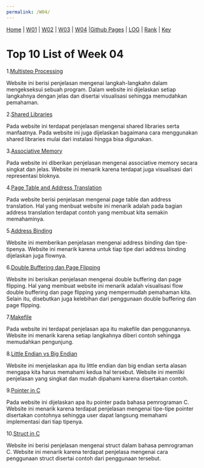 ```yaml
---
permalink: /W04/
---
```

[Home](https://ranianhanami.github.io/os211/) | [W01](https://ranianhanami.github.io/os211/W01/) | [W02](https://ranianhanami.github.io/os211/W02/) | [W03](https://ranianhanami.github.io/os211/W03/) | [W04](https://ranianhanami.github.io/os211/W04/) |[Github Pages](https://github.com/ranianhanami/os211) | [LOG](https://github.com/ranianhanami/os211/blob/master/TXT/mylog.txt) | [Rank](TXT/myrank.txt) | [Key](TXT/mypubkey.txt) 

# Top 10 List of Week 04

1.[Multistep Processing](https://www.geeksforgeeks.org/multistep-processing-of-a-user-program/#:~:text=As%20the%20program%20to%20be,for%20execution%20on%20the%20CPU.)

Website ini berisi penjelasan mengenai langkah-langkahn dalam mengekseksui sebuah program. Dalam website ini dijelaskan setiap langkahnya dengan jelas dan disertai visualisasi sehingga memudahkan pemahaman.

2.[Shared Libraries](https://tldp.org/HOWTO/Program-Library-HOWTO/shared-libraries.html)

Pada website ini terdapat penjelasan mengenai shared libraries serta manfaatnya. Pada website ini juga dijelaskan bagaimana cara menggunakan shared libraries mulai dari instalasi hingga bisa digunakan.

3.[Associative Memory](https://www.javatpoint.com/coa-associative-memory)

Pada website ini diberikan penjelasan mengenai associative memory secara singkat dan jelas. Website ini menarik karena terdapat juga visualisasi dari representasi bloknya.

4.[Page Table and Address Translation](https://exposnitc.github.io/arch_spec-files/paging_hardware.html#:~:text=Address%20Translation%20Scheme,done%20using%20the%20Page%20Table.)

Pada website berisi penjelasan mengenai page table dan address translation. Hal yang menbuat website ini menarik adalah pada bagian address translation terdapat contoh yang membuat kita semakin memahaminya.

5.[Address Binding](https://www.geeksforgeeks.org/address-binding-and-its-types/)

Website ini memberikan penjelasan mengenai address binding dan tipe-tipenya. Website ini menarik karena untuk tiap tipe dari address binding dijelaskan juga flownya.

6.[Double Buffering dan Page Flipping](https://docs.oracle.com/javase/tutorial/extra/fullscreen/doublebuf.html)

Website ini berisikan penjelasan mengenai double buffering dan page flipping. Hal yang membuat website ini menarik adalah visualisasi flow double buffering dan page flipping yang mempermudah pemahaman kita. Selain itu, disebutkan juga kelebihan dari penggunaan double buffering dan page flipping.

7.[Makefile](https://opensource.com/article/18/8/what-how-makefile)

Pada website ini terdapat penjelasan apa itu makefile dan penggunannya. Website ini menarik karena setiap langkahnya diberi contoh sehingga memudahkan pengunjung.

8.[Little Endian vs Big Endian](https://www.section.io/engineering-education/what-is-little-endian-and-big-endian/)

Website ini menjelaskan apa itu little endian dan big endian serta alasan mengapa kita harus memahami kedua hal tersebut. Website ini memliki penjelasan yang singkat dan mudah dipahami karena disertakan contoh.

9.[Pointer in C](https://www.guru99.com/c-pointers.html)

Pada website ini dijelaskan apa itu pointer pada bahasa pemrograman C. Website ini menarik karena terdapat penjelasan mengenai tipe-tipe pointer disertakan contohnya sehingga user dapat langsung memahami implementasi dari tiap tipenya.

10.[Struct in C](https://www.studytonight.com/c/structures-in-c.php)

Website ini berisi penjelasan mengenai struct dalam bahasa pemrograman C. Website ini menarik karena terdapat penjelasa mengenai cara penggunaan struct disertai contoh dari penggunaan tersebut.
